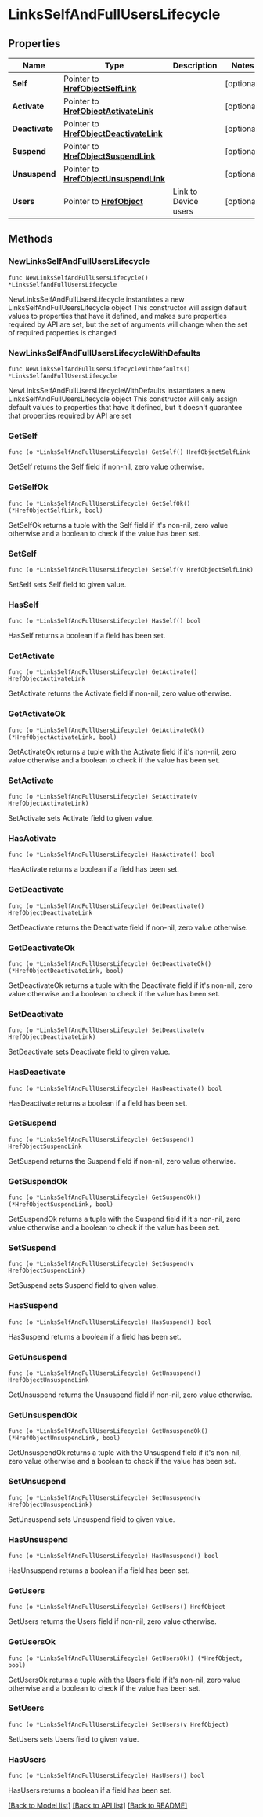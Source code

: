 # LinksSelfAndFullUsersLifecycle

## Properties

Name | Type | Description | Notes
------------ | ------------- | ------------- | -------------
**Self** | Pointer to [**HrefObjectSelfLink**](HrefObjectSelfLink.md) |  | [optional] 
**Activate** | Pointer to [**HrefObjectActivateLink**](HrefObjectActivateLink.md) |  | [optional] 
**Deactivate** | Pointer to [**HrefObjectDeactivateLink**](HrefObjectDeactivateLink.md) |  | [optional] 
**Suspend** | Pointer to [**HrefObjectSuspendLink**](HrefObjectSuspendLink.md) |  | [optional] 
**Unsuspend** | Pointer to [**HrefObjectUnsuspendLink**](HrefObjectUnsuspendLink.md) |  | [optional] 
**Users** | Pointer to [**HrefObject**](HrefObject.md) | Link to Device users | [optional] 

## Methods

### NewLinksSelfAndFullUsersLifecycle

`func NewLinksSelfAndFullUsersLifecycle() *LinksSelfAndFullUsersLifecycle`

NewLinksSelfAndFullUsersLifecycle instantiates a new LinksSelfAndFullUsersLifecycle object
This constructor will assign default values to properties that have it defined,
and makes sure properties required by API are set, but the set of arguments
will change when the set of required properties is changed

### NewLinksSelfAndFullUsersLifecycleWithDefaults

`func NewLinksSelfAndFullUsersLifecycleWithDefaults() *LinksSelfAndFullUsersLifecycle`

NewLinksSelfAndFullUsersLifecycleWithDefaults instantiates a new LinksSelfAndFullUsersLifecycle object
This constructor will only assign default values to properties that have it defined,
but it doesn't guarantee that properties required by API are set

### GetSelf

`func (o *LinksSelfAndFullUsersLifecycle) GetSelf() HrefObjectSelfLink`

GetSelf returns the Self field if non-nil, zero value otherwise.

### GetSelfOk

`func (o *LinksSelfAndFullUsersLifecycle) GetSelfOk() (*HrefObjectSelfLink, bool)`

GetSelfOk returns a tuple with the Self field if it's non-nil, zero value otherwise
and a boolean to check if the value has been set.

### SetSelf

`func (o *LinksSelfAndFullUsersLifecycle) SetSelf(v HrefObjectSelfLink)`

SetSelf sets Self field to given value.

### HasSelf

`func (o *LinksSelfAndFullUsersLifecycle) HasSelf() bool`

HasSelf returns a boolean if a field has been set.

### GetActivate

`func (o *LinksSelfAndFullUsersLifecycle) GetActivate() HrefObjectActivateLink`

GetActivate returns the Activate field if non-nil, zero value otherwise.

### GetActivateOk

`func (o *LinksSelfAndFullUsersLifecycle) GetActivateOk() (*HrefObjectActivateLink, bool)`

GetActivateOk returns a tuple with the Activate field if it's non-nil, zero value otherwise
and a boolean to check if the value has been set.

### SetActivate

`func (o *LinksSelfAndFullUsersLifecycle) SetActivate(v HrefObjectActivateLink)`

SetActivate sets Activate field to given value.

### HasActivate

`func (o *LinksSelfAndFullUsersLifecycle) HasActivate() bool`

HasActivate returns a boolean if a field has been set.

### GetDeactivate

`func (o *LinksSelfAndFullUsersLifecycle) GetDeactivate() HrefObjectDeactivateLink`

GetDeactivate returns the Deactivate field if non-nil, zero value otherwise.

### GetDeactivateOk

`func (o *LinksSelfAndFullUsersLifecycle) GetDeactivateOk() (*HrefObjectDeactivateLink, bool)`

GetDeactivateOk returns a tuple with the Deactivate field if it's non-nil, zero value otherwise
and a boolean to check if the value has been set.

### SetDeactivate

`func (o *LinksSelfAndFullUsersLifecycle) SetDeactivate(v HrefObjectDeactivateLink)`

SetDeactivate sets Deactivate field to given value.

### HasDeactivate

`func (o *LinksSelfAndFullUsersLifecycle) HasDeactivate() bool`

HasDeactivate returns a boolean if a field has been set.

### GetSuspend

`func (o *LinksSelfAndFullUsersLifecycle) GetSuspend() HrefObjectSuspendLink`

GetSuspend returns the Suspend field if non-nil, zero value otherwise.

### GetSuspendOk

`func (o *LinksSelfAndFullUsersLifecycle) GetSuspendOk() (*HrefObjectSuspendLink, bool)`

GetSuspendOk returns a tuple with the Suspend field if it's non-nil, zero value otherwise
and a boolean to check if the value has been set.

### SetSuspend

`func (o *LinksSelfAndFullUsersLifecycle) SetSuspend(v HrefObjectSuspendLink)`

SetSuspend sets Suspend field to given value.

### HasSuspend

`func (o *LinksSelfAndFullUsersLifecycle) HasSuspend() bool`

HasSuspend returns a boolean if a field has been set.

### GetUnsuspend

`func (o *LinksSelfAndFullUsersLifecycle) GetUnsuspend() HrefObjectUnsuspendLink`

GetUnsuspend returns the Unsuspend field if non-nil, zero value otherwise.

### GetUnsuspendOk

`func (o *LinksSelfAndFullUsersLifecycle) GetUnsuspendOk() (*HrefObjectUnsuspendLink, bool)`

GetUnsuspendOk returns a tuple with the Unsuspend field if it's non-nil, zero value otherwise
and a boolean to check if the value has been set.

### SetUnsuspend

`func (o *LinksSelfAndFullUsersLifecycle) SetUnsuspend(v HrefObjectUnsuspendLink)`

SetUnsuspend sets Unsuspend field to given value.

### HasUnsuspend

`func (o *LinksSelfAndFullUsersLifecycle) HasUnsuspend() bool`

HasUnsuspend returns a boolean if a field has been set.

### GetUsers

`func (o *LinksSelfAndFullUsersLifecycle) GetUsers() HrefObject`

GetUsers returns the Users field if non-nil, zero value otherwise.

### GetUsersOk

`func (o *LinksSelfAndFullUsersLifecycle) GetUsersOk() (*HrefObject, bool)`

GetUsersOk returns a tuple with the Users field if it's non-nil, zero value otherwise
and a boolean to check if the value has been set.

### SetUsers

`func (o *LinksSelfAndFullUsersLifecycle) SetUsers(v HrefObject)`

SetUsers sets Users field to given value.

### HasUsers

`func (o *LinksSelfAndFullUsersLifecycle) HasUsers() bool`

HasUsers returns a boolean if a field has been set.


[[Back to Model list]](../README.md#documentation-for-models) [[Back to API list]](../README.md#documentation-for-api-endpoints) [[Back to README]](../README.md)


